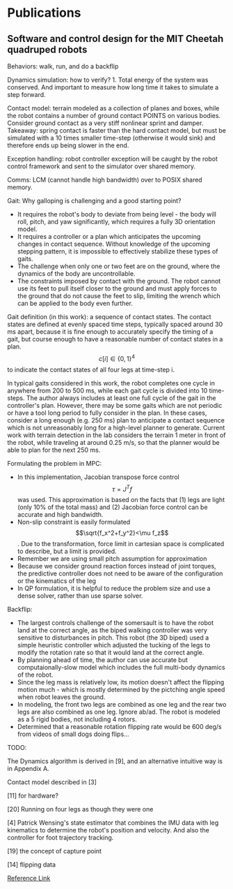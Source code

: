 # Publications

## Software and control design for the MIT Cheetah quadruped robots

Behaviors: walk, run, and do a backflip

Dynamics simulation: how to verify? 1. Total energy of the system was conserved. And important to measure how long time it takes to simulate a step forward.

Contact model: terrain modeled as a collection of planes and boxes, while the robot contains a number of ground contact POINTS on various bodies. Consider ground contact as a very stiff nonlinear sprint and damper. Takeaway: spring contact is faster than the hard contact model, but must be simulated with a 10 times smaller time-step (otherwise it would sink) and therefore ends up being slower in the end.

Exception handling: robot controller exception will be caught by the robot control framework and sent to the simulator over shared memory.&#x20;

Comms: LCM (cannot handle high bandwidth) over to POSIX shared memory.

Gait: Why galloping is challenging and a good starting point?

* It requires the robot's body to deviate from being level - the body will roll, pitch, and yaw significantly, which requires a fully 3D orientation model.
* It requires a controller or a plan which anticipates the upcoming changes in contact sequence. Without knowledge of the upcoming stepping pattern, it is impossible to effectively stabilize these types of gaits.
* The challenge when only one or two feet are on the ground, where the dynamics of the body are uncontrollable.
* The constraints imposed by contact with the ground. The robot cannot use its feet to pull itself closer to the ground and must apply forces to the ground that do not cause the feet to slip, limiting the wrench which can be applied to the body even further.

Gait definition (in this work): a sequence of contact states. The contact states are defined at evenly spaced time steps, typically spaced around 30 ms apart, because it is fine enough to accurately specify the timing of a gait, but course enough to have a reasonable number of contact states in a plan. $$c[i] \in \{0, 1\}^4$$to indicate the contact states of all four legs at time-step i.

In typical gaits considered in this work, the robot completes one cycle in anywhere from 200 to 500 ms, while each gait cycle is divided into 10 time-steps. The author always includes at least one full cycle of the gait in the controller's plan. However, there may be some gaits which are not periodic or have a tool long period to fully consider in the plan. In these cases, consider a long enough (e.g. 250 ms) plan to anticipate a contact sequence which is not unreasonably long for a high-level planner to generate. Current work with terrain detection in the lab considers the terrain 1 meter in front of the robot, while traveling at around 0.25 m/s, so that the planner would be able to plan for the next 250 ms.

Formulating the problem in MPC:

* In this implementation, Jacobian transpose force control $$\tau=J^T f$$ was used. This approximation is based on the facts that (1) legs are light (only 10% of the total mass) and (2) Jacobian force control can be accurate and high bandwidth.
* Non-slip constraint is easily formulated $$\sqrt{f_x^2+f_y^2}<\mu f_z$$. Due to the transformation, force limit in cartesian space is complicated to describe, but a limit is provided.
* Remember we are using small pitch assumption for approximation
* Because we consider ground reaction forces instead of joint torques, the predictive controller does not need to be aware of the configuration or the kinematics of the leg
* In QP formulation, it is helpful to reduce the problem size and use a dense solver, rather than use sparse solver.

Backflip:

* The largest controls challenge of the somersault is to have the robot land at the correct angle, as the biped walking controller was very sensitive to disturbances in pitch. This robot (the 3D biped) used a simple heuristic controller which adjusted the tucking of the legs to modify the rotation rate so that it would land at the correct angle.
* By planning ahead of time, the author can use accurate but computaionally-slow model which includes the full multi-body dynamics of the robot.
* Since the leg mass is relatively low, its motion doesn't affect the flipping motion much - which is mostly determined by the pictching angle speed when robot leaves the ground.
* In modeling, the front two legs are combined as one leg and the rear two legs are also combined as one leg. Ignore ab/ad. The robot is modeled as a 5 rigid bodies, not including 4 rotors.
* Determined that a reasonable rotation flipping rate would be 600 deg/s from videos of small dogs doing flips...

TODO:

The Dynamics algorithm is derived in \[9], and an alternative intuitive way is in Appendix A.

Contact model described in \[3]

\[11] for hardware?

\[20] Running on four legs as though they were one

\[4] Patrick Wensing's state estimator that combines the IMU data with leg kinematics to determine the robot's position and velocity. And also the controller for foot trajectory tracking.

\[19] the concept of capture point

\[14] flipping data





[Reference Link](https://dspace.mit.edu/handle/1721.1/129877)
